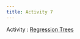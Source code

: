 ```yaml
---
title: Activity 7 
---
```


Activity 
  : [Regression Trees](https://datafest-prep.github.io/class_activities/STA175_Activity7.html)
  
